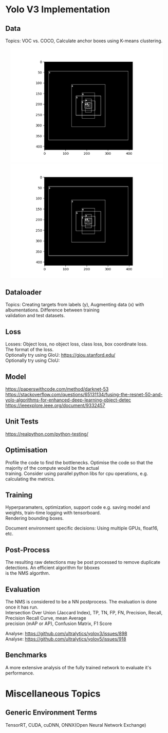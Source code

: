 # Yolo V3 Implementation

## Data
Topics: VOC vs. COCO, Calculate anchor boxes using K-means clustering.  

<p align="center">
  <img src="./doc/voc_anchors.png" width="475" title="hover text">
  <img src="./doc/voc_anchors.png" width="475" alt="accessibility text">
</p>

## Dataloader
Topics: Creating targets from labels (y), Augmenting data (x) with albumentations. Difference between training  
validation and test datasets.   

## Loss
Losses: Object loss, no object loss, class loss, box coordinate loss.  
The format of the loss.   
Optionally try using GIoU: https://giou.stanford.edu/  
Optionally try using CIoU:  

## Model
https://paperswithcode.com/method/darknet-53   
https://stackoverflow.com/questions/65131134/fusing-the-resnet-50-and-yolo-algorithms-for-enhanced-deep-learning-object-detec   
https://ieeexplore.ieee.org/document/9332457   

## Unit Tests
https://realpython.com/python-testing/   

## Optimisation
Profile the code to find the bottlenecks. Optimise the code so that the majority of the compute would be the actual  
training. Consider using parallel python libs for cpu operations, e.g. calculating the metrics.   

## Training
Hyperparamaters, optimization, support code e.g. saving model and weights, train-time logging with tensorboard.  
Rendering bounding boxes.   

Document environment specific decisions: Using multiple GPUs, float16, etc.  

## Post-Process
The resulting raw detections may be post processed to remove duplicate detections. An efficient algorithm for bboxes  
is the NMS algorthm.   


## Evaluation
The NMS is considered to be a NN postprocess. The evaluation is done once it has run.   
Intersection Over Union (Jaccard Index), TP, TN, FP, FN, Precision, Recall, Precision Recall Curve, mean Average  
precision (mAP or AP), Confusion Matrix, F1 Score  

Analyse: https://github.com/ultralytics/yolov3/issues/898  
Analyse: https://github.com/ultralytics/yolov5/issues/918  

## Benchmarks
A more extensive analysis of the fully trained network to evaluate it's performance.  

# Miscellaneous Topics

## Generic Environment Terms
TensorRT, CUDA, cuDNN, ONNX(Open Neural Network Exchange)  